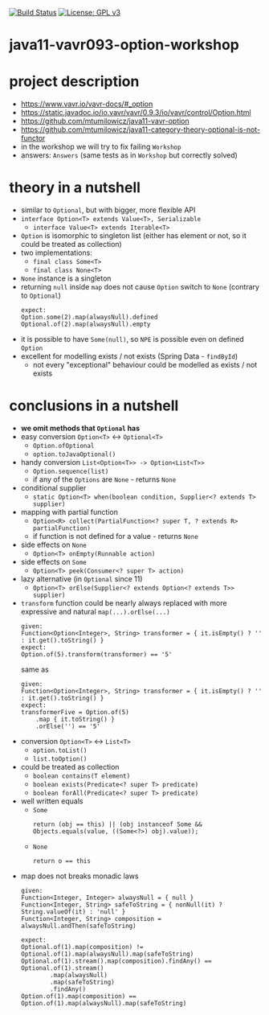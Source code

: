 [![Build Status](https://travis-ci.com/mtumilowicz/java11-vavr093-option-workshop.svg?branch=master)](https://travis-ci.com/mtumilowicz/java11-vavr093-option-workshop)
[![License: GPL v3](https://img.shields.io/badge/License-GPLv3-blue.svg)](https://www.gnu.org/licenses/gpl-3.0)

# java11-vavr093-option-workshop

# project description
* https://www.vavr.io/vavr-docs/#_option
* https://static.javadoc.io/io.vavr/vavr/0.9.3/io/vavr/control/Option.html
* https://github.com/mtumilowicz/java11-vavr-option
* https://github.com/mtumilowicz/java11-category-theory-optional-is-not-functor
* in the workshop we will try to fix failing `Workshop`
* answers: `Answers` (same tests as in `Workshop` but correctly solved)

# theory in a nutshell
* similar to `Optional`, but with bigger, more flexible API
* `interface Option<T> extends Value<T>, Serializable`
    * `interface Value<T> extends Iterable<T>`
* `Option` is isomorphic to singleton list (either has element or not, so it could be treated as collection)
* two implementations:
    * `final class Some<T>`
    * `final class None<T>`
* `None` instance is a singleton
* returning `null` inside `map` does not cause `Option` switch to `None` (contrary to `Optional`)
    ```
    expect:
    Option.some(2).map(alwaysNull).defined
    Optional.of(2).map(alwaysNull).empty
    ```
* it is possible to have `Some(null)`, so `NPE` is possible even on defined `Option`
* excellent for modelling exists / not exists (Spring Data - `findById`)
    * not every "exceptional" behaviour could be modelled as exists / not exists
    
# conclusions in a nutshell
* **we omit methods that `Optional` has**
* easy conversion `Option<T>` <-> `Optional<T>`
    * `Option.ofOptional`
    * `option.toJavaOptional()`
* handy conversion `List<Option<T>> -> Option<List<T>>`
    * `Option.sequence(list)`
    * if any of the `Options` are `None` - returns `None`
* conditional supplier
    * `static Option<T> when(boolean condition, Supplier<? extends T> supplier)`
* mapping with partial function
    * `Option<R> collect(PartialFunction<? super T, ? extends R> partialFunction)`
    * if function is not defined for a value - returns `None`
* side effects on `None`
    * `Option<T> onEmpty(Runnable action)`
* side effects on `Some`
    * `Option<T> peek(Consumer<? super T> action)`
* lazy alternative (in `Optional` since 11)
    * `Option<T> orElse(Supplier<? extends Option<? extends T>> supplier)`
* `transform` function could be nearly always replaced with more expressive and natural `map(...).orElse(...)`
    ```
    given:
    Function<Option<Integer>, String> transformer = { it.isEmpty() ? '' : it.get().toString() }
    expect:
    Option.of(5).transform(transformer) == '5'
    ```
    same as
    ```
    given:
    Function<Option<Integer>, String> transformer = { it.isEmpty() ? '' : it.get().toString() }
    expect:
    transformerFive = Option.of(5)
        .map { it.toString() }
        .orElse('') == '5'
    ```
* conversion `Option<T>` <-> `List<T>`
    * `option.toList()`
    * `list.toOption()`
* could be treated as collection
    * `boolean contains(T element)`
    * `boolean exists(Predicate<? super T> predicate)`
    * `boolean forAll(Predicate<? super T> predicate)`
* well written equals
    * `Some`
        ```
        return (obj == this) || (obj instanceof Some && Objects.equals(value, ((Some<?>) obj).value));
        ```
    * `None`
        ```
        return o == this
        ```
* map does not breaks monadic laws
    ```
    given:
    Function<Integer, Integer> alwaysNull = { null }
    Function<Integer, String> safeToString = { nonNull(it) ? String.valueOf(it) : 'null' }
    Function<Integer, String> composition = alwaysNull.andThen(safeToString)
    
    expect:
    Optional.of(1).map(composition) != Optional.of(1).map(alwaysNull).map(safeToString)
    Optional.of(1).stream().map(composition).findAny() == Optional.of(1).stream()
            .map(alwaysNull)
            .map(safeToString)
            .findAny()
    Option.of(1).map(composition) == Option.of(1).map(alwaysNull).map(safeToString)
    ```